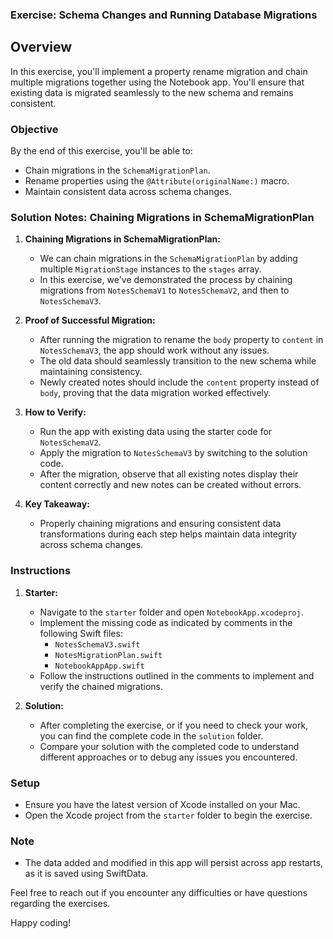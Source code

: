 ### Exercise: Schema Changes and Running Database Migrations

## Overview

In this exercise, you'll implement a property rename migration and chain multiple migrations together using the Notebook app. You'll ensure that existing data is migrated seamlessly to the new schema and remains consistent.

### Objective

By the end of this exercise, you'll be able to:
- Chain migrations in the `SchemaMigrationPlan`.
- Rename properties using the `@Attribute(originalName:)` macro.
- Maintain consistent data across schema changes.

### Solution Notes: Chaining Migrations in SchemaMigrationPlan

1. **Chaining Migrations in SchemaMigrationPlan:**
   - We can chain migrations in the `SchemaMigrationPlan` by adding multiple `MigrationStage` instances to the `stages` array.
   - In this exercise, we've demonstrated the process by chaining migrations from `NotesSchemaV1` to `NotesSchemaV2`, and then to `NotesSchemaV3`.

2. **Proof of Successful Migration:**
   - After running the migration to rename the `body` property to `content` in `NotesSchemaV3`, the app should work without any issues.
   - The old data should seamlessly transition to the new schema while maintaining consistency.
   - Newly created notes should include the `content` property instead of `body`, proving that the data migration worked effectively.

3. **How to Verify:**
   - Run the app with existing data using the starter code for `NotesSchemaV2`.
   - Apply the migration to `NotesSchemaV3` by switching to the solution code.
   - After the migration, observe that all existing notes display their content correctly and new notes can be created without errors.

4. **Key Takeaway:**
   - Properly chaining migrations and ensuring consistent data transformations during each step helps maintain data integrity across schema changes.

### Instructions

1. **Starter:**
   - Navigate to the `starter` folder and open `NotebookApp.xcodeproj`.
   - Implement the missing code as indicated by comments in the following Swift files:
     - `NotesSchemaV3.swift`
     - `NotesMigrationPlan.swift`
     - `NotebookAppApp.swift`
   - Follow the instructions outlined in the comments to implement and verify the chained migrations.

2. **Solution:**
   - After completing the exercise, or if you need to check your work, you can find the complete code in the `solution` folder.
   - Compare your solution with the completed code to understand different approaches or to debug any issues you encountered.

### Setup

- Ensure you have the latest version of Xcode installed on your Mac.
- Open the Xcode project from the `starter` folder to begin the exercise.

### Note

- The data added and modified in this app will persist across app restarts, as it is saved using SwiftData.

Feel free to reach out if you encounter any difficulties or have questions regarding the exercises.

Happy coding!
